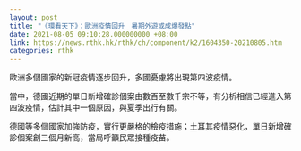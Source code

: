 ```yaml
---
layout: post
title: "《環看天下》：歐洲疫情回升　暑期外遊或成爆發點"
date: 2021-08-05 09:10:28.000000000 +08:00
link: https://news.rthk.hk/rthk/ch/component/k2/1604350-20210805.htm
categories: rthk
---
```


歐洲多個國家的新冠疫情逐步回升，多國憂慮將出現第四波疫情。

當中，德國近期的單日新增確診個案由數百至數千宗不等，有分析相信已經進入第四波疫情，估計其中一個原因，與夏季出行有關。

德國等多個國家加強防疫，實行更嚴格的檢疫措施；土耳其疫情惡化，單日新增確診個案創三個月新高，當局呼籲民眾接種疫苗。
